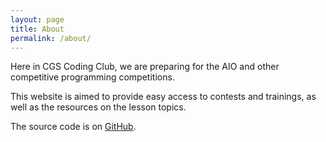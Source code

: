 ```yaml
---
layout: page
title: About
permalink: /about/
---
```


Here in CGS Coding Club, we are preparing for the AIO and other competitive programming competitions.

This website is aimed to provide easy access to contests and trainings, as well as the resources on the lesson topics.

The source code is on [GitHub](https://github.com/cgs-coding-club/cgs-coding-club.github.io).